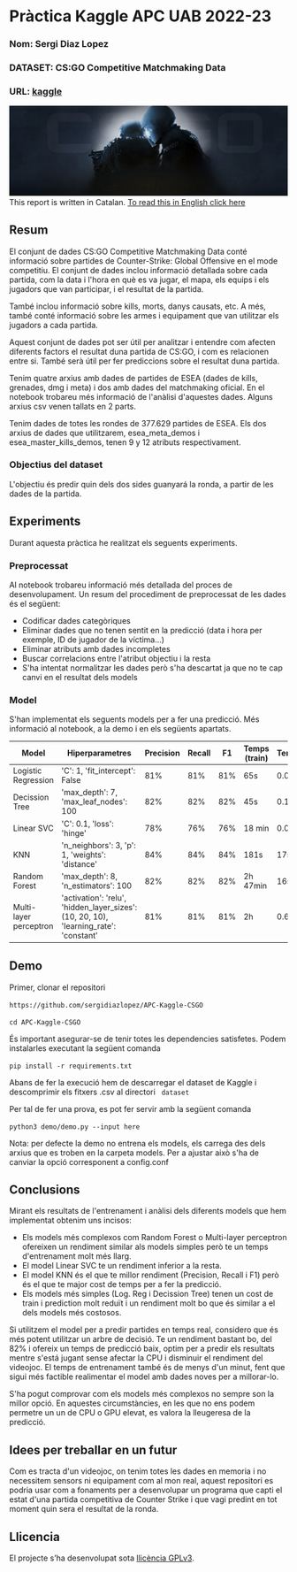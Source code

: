# Pràctica Kaggle APC UAB 2022-23
### Nom: Sergi Diaz Lopez
### DATASET: CS:GO Competitive Matchmaking Data
### URL: [kaggle](https://www.kaggle.com/datasets/skihikingkevin/csgo-matchmaking-damage)

![Counter Strike presentation image](images/library_hero.jpg)
This report is written in Catalan. [To read this in English click here](README_EN.md)
## Resum

El conjunt de dades CS:GO Competitive Matchmaking Data conté informació sobre partides de Counter-Strike: Global Offensive en el mode competitiu. El conjunt de dades inclou informació detallada sobre cada partida, com la data i l'hora en què es va jugar, el mapa, els equips i els jugadors que van participar, i el resultat de la partida.

També inclou informació sobre kills, morts, danys causats, etc. A més, també conté informació sobre les armes i equipament que van utilitzar els jugadors a cada partida.

Aquest conjunt de dades pot ser útil per analitzar i entendre com afecten diferents factors el resultat duna partida de CS:GO, i com es relacionen entre si. També serà útil per fer prediccions sobre el resultat duna partida.

Tenim quatre arxius amb dades de partides de ESEA (dades de kills, grenades, dmg i meta) i dos amb dades del matchmaking oficial. En el notebook trobareu més informació de l'anàlisi d'aquestes dades. Alguns arxius csv venen tallats en 2 parts.

Tenim dades de totes les rondes de 377.629 partides de ESEA. Els dos arxius de dades que utilitzarem, esea_meta_demos i esea_master_kills_demos, tenen 9 y 12 atributs respectivament.
### Objectius del dataset
L'objectiu és predir quin dels dos sides guanyará la ronda, a partir de les dades de la partida.
## Experiments
Durant aquesta pràctica he realitzat els seguents experiments.
### Preprocessat
Al notebook trobareu informació més detallada del proces de desenvolupament. Un resum del procediment de preprocessat de les dades és el següent:

* Codificar dades categòriques
* Eliminar dades que no tenen sentit en la predicció (data i hora per exemple, ID de jugador de la víctima...)
* Eliminar atributs amb dades incompletes
* Buscar correlacions entre l'atribut objectiu i la resta
* S'ha intentat normalitzar les dades però s'ha descartat ja que no te cap canvi en el resultat dels models
### Model
S'han implementat els seguents models per a fer una predicció. Més informació al notebook, a la demo i en els següents apartats.

| Model | Hiperparametres | Precision | Recall | F1 | Temps (train) | Temps(pred.)
| -- | -- | -- | -- | -- | -- | -- |
| Logistic Regression | 'C': 1, 'fit_intercept': False | 81% | 81% | 81% | 65s | 0.05s
| Decission Tree | 'max_depth': 7, 'max_leaf_nodes': 100 | 82% | 82% | 82% | 45s | 0.15s
| Linear SVC | 'C': 0.1, 'loss': 'hinge' | 78% | 76% | 76% | 18 min | 0.05s
| KNN |'n_neighbors': 3, 'p': 1, 'weights': 'distance'| 84%| 84%| 84% | 181s |17s|
| Random Forest | 'max_depth': 8, 'n_estimators': 100 | 82% | 82% | 82% | 2h 47min | 16s|
| Multi-layer perceptron | 'activation': 'relu', 'hidden_layer_sizes': (10, 20, 10), 'learning_rate': 'constant' | 81% | 81% | 81% | 2h | 0.6s

## Demo
Primer, clonar el repositori

``` https://github.com/sergidiazlopez/APC-Kaggle-CSGO ```

``` cd APC-Kaggle-CSGO ```

És important asegurar-se de tenir totes les dependencies satisfetes. Podem instalarles executant la següent comanda

``` pip install -r requirements.txt ```

Abans de fer la execució hem de descarregar el dataset de Kaggle i descomprimir els fitxers .csv al directori ``` dataset```

Per tal de fer una prova, es pot fer servir amb la següent comanda

``` python3 demo/demo.py --input here ```

Nota: per defecte la demo no entrena els models, els carrega des dels arxius que es troben en la carpeta models. Per a ajustar això s'ha de canviar la opció corresponent a config.conf

## Conclusions
Mirant els resultats de l'entrenament i anàlisi dels diferents models que hem implementat obtenim uns incisos:
* Els models més complexos com Random Forest o Multi-layer perceptron ofereixen un rendiment similar als models simples però te un temps d'entrenament molt més llarg.
* El model Linear SVC te un rendiment inferior a la resta.
* El model KNN és el que te millor rendiment (Precision, Recall i F1) però és el que te major cost de temps per a fer la predicció.
* Els models més simples (Log. Reg i Decission Tree) tenen un cost de train i prediction molt reduït i un rendiment molt bo que és similar a el dels models més costosos.

Si utilitzem el model per a predir partides en temps real, considero que és més potent utilitzar un arbre de decisió. Te un rendiment bastant bo, del 82% i ofereix un temps de predicció baix, optim per a predir els resultats mentre s'está jugant sense afectar la CPU i disminuir el rendiment del videojoc. El temps de entrenament també és de menys d'un minut, fent que sigui més factible realimentar el model amb dades noves per a millorar-lo.

S'ha pogut comprovar com els models més complexos no sempre son la millor opció. En aquestes circumstàncies, en les que no ens podem permetre un un de CPU o GPU elevat, es valora la lleugeresa de la predicció.
## Idees per treballar en un futur
Com es tracta d'un videojoc, on tenim totes les dades en memoria i no necessitem sensors ni equipament com al mon real, aquest repositori es podria usar com a fonaments per a desenvolupar un programa que capti el estat d'una partida competitiva de Counter Strike i que vagi predint en tot moment quin sera el resultat de la ronda.
## Llicencia
El projecte s’ha desenvolupat sota [llicència GPLv3](LICENSE.txt).
